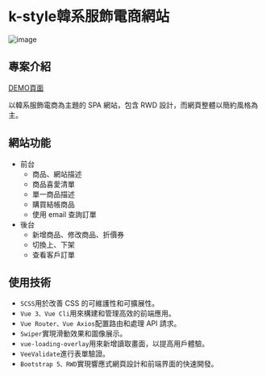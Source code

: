 # k-style韓系服飾電商網站
![image](https://github.com/user-attachments/assets/c80b2621-e8bf-4da9-9129-ad7d509051e8)

## 專案介紹
[DEMO頁面](https://felix90725.github.io/k-style/#/)

以韓系服飾電商為主題的 SPA 網站，包含 RWD 設計，而網頁整體以簡約風格為主。

## 網站功能
- 前台
  - 商品、網站描述
  - 商品喜愛清單
  - 單一商品描述
  - 購買結帳商品
  - 使用 email 查詢訂單
- 後台
  - 新增商品、修改商品、折價券
  - 切換上、下架
  - 查看客戶訂單


## 使用技術
- `SCSS`用於改善 CSS 的可維護性和可擴展性。
- `Vue 3、Vue Cli`用來構建和管理高效的前端應用。
- `Vue Router、Vue Axios`配置路由和處理 API 請求。
- `Swiper`實現滑動效果和圖像展示。
- `vue-loading-overlay`用來新增讀取畫面，以提高用戶體驗。
- `VeeValidate`進行表單驗證。
- `Bootstrap 5、RWD`實現響應式網頁設計和前端界面的快速開發。

